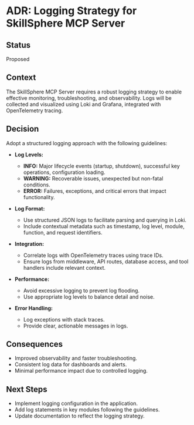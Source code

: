 # ADR: Logging Strategy for SkillSphere MCP Server

## Status
Proposed

## Context
The SkillSphere MCP Server requires a robust logging strategy to enable effective monitoring, troubleshooting, and observability. Logs will be collected and visualized using Loki and Grafana, integrated with OpenTelemetry tracing.

## Decision
Adopt a structured logging approach with the following guidelines:

- **Log Levels:**
  - **INFO:** Major lifecycle events (startup, shutdown), successful key operations, configuration loading.
  - **WARNING:** Recoverable issues, unexpected but non-fatal conditions.
  - **ERROR:** Failures, exceptions, and critical errors that impact functionality.

- **Log Format:**
  - Use structured JSON logs to facilitate parsing and querying in Loki.
  - Include contextual metadata such as timestamp, log level, module, function, and request identifiers.

- **Integration:**
  - Correlate logs with OpenTelemetry traces using trace IDs.
  - Ensure logs from middleware, API routes, database access, and tool handlers include relevant context.

- **Performance:**
  - Avoid excessive logging to prevent log flooding.
  - Use appropriate log levels to balance detail and noise.

- **Error Handling:**
  - Log exceptions with stack traces.
  - Provide clear, actionable messages in logs.

## Consequences
- Improved observability and faster troubleshooting.
- Consistent log data for dashboards and alerts.
- Minimal performance impact due to controlled logging.

## Next Steps
- Implement logging configuration in the application.
- Add log statements in key modules following the guidelines.
- Update documentation to reflect the logging strategy.
